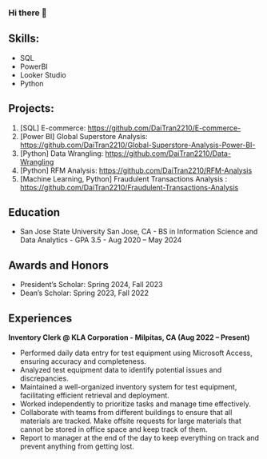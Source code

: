 ### Hi there 👋

<!--
**DaiTran2210/daitran2210** is a ✨ _special_ ✨ repository because its `README.md` (this file) appears on your GitHub profile.

Here are some ideas to get you started:

- 🔭 I’m currently working on ...
- 🌱 I’m currently learning ...
- 👯 I’m looking to collaborate on ...
- 🤔 I’m looking for help with ...
- 💬 Ask me about ...
- 📫 How to reach me: ...
- 😄 Pronouns: ...
- ⚡ Fun fact: ...
-->
 ## Skills:
 - SQL
 - PowerBI
 - Looker Studio
 - Python

## Projects:
1.  [SQL] E-commerce: https://github.com/DaiTran2210/E-commerce-
2.  [Power BI] Global Superstore Analysis: https://github.com/DaiTran2210/Global-Superstore-Analysis-Power-BI-
3.  [Python] Data Wrangling: https://github.com/DaiTran2210/Data-Wrangling
4.  [Python] RFM Analysis: https://github.com/DaiTran2210/RFM-Analysis
5.  [Machine Learning, Python] Fraudulent Transactions Analysis : https://github.com/DaiTran2210/Fraudulent-Transactions-Analysis
   
## Education
- San Jose State University San Jose, CA - 
BS in Information Science and Data Analytics - GPA 3.5 - Aug 2020 – May 2024


## Awards and Honors
- President’s Scholar: Spring 2024, Fall 2023
- Dean’s Scholar: Spring 2023, Fall 2022

## Experiences
**Inventory Clerk @ KLA Corporation - Milpitas, CA (Aug 2022 – Present)**
  - Performed daily data entry for test equipment using Microsoft Access, ensuring accuracy and completeness.
  - Analyzed test equipment data to identify potential issues and discrepancies.
  - Maintained a well-organized inventory system for test equipment, facilitating efficient retrieval and deployment.
  - Worked independently to prioritize tasks and manage time effectively.
  - Collaborate with teams from different buildings to ensure that all materials are tracked. Make offsite requests for large materials that cannot be stored in office space and keep track of them.
  - Report to manager at the end of the day to keep everything on track and prevent anything from getting lost.
